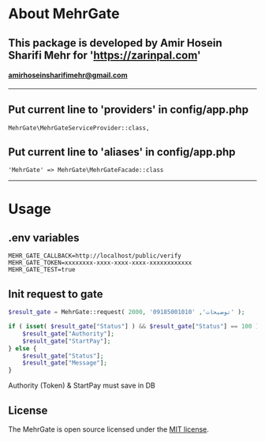 # About MehrGate

## This package is developed by Amir Hosein Sharifi Mehr for 'https://zarinpal.com'

#### amirhoseinsharifimehr@gmail.com

---

## Put current line to 'providers' in config/app.php
```
MehrGate\MehrGateServiceProvider::class,
```

## Put current line to 'aliases' in config/app.php
```
'MehrGate' => MehrGate\MehrGateFacade::class
```

----------------------------------
# Usage 

## .env variables
```dotenv
MEHR_GATE_CALLBACK=http://localhost/public/verify
MEHR_GATE_TOKEN=xxxxxxxx-xxxx-xxxx-xxxx-xxxxxxxxxxxx
MEHR_GATE_TEST=true
```

## Init request to gate

```php
$result_gate = MehrGate::request( 2000, 'توضیحات', '09185001010' );

if ( isset( $result_gate["Status"] ) && $result_gate["Status"] == 100 ) {
    $result_gate["Authority"];
    $result_gate["StartPay"];
} else {
    $result_gate["Status"];
    $result_gate["Message"];
}
```
Authority (Token) & StartPay must save in DB

## License

The MehrGate is open source licensed under the [MIT license](https://opensource.org/licenses/MIT).



